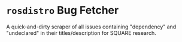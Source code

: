# `rosdistro` Bug Fetcher

A quick-and-dirty scraper of all issues containing "dependency" and "undeclared" in their titles/description for SQUARE research.
